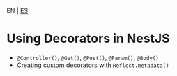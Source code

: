 <!-- MULTILANGUAJE MENU START -->
EN | [ES](https://lckpig.gitbook.io/es-practical-dev-handbook/typescript/decorators/decorators-nestjs)
<!-- MULTILANGUAJE MENU END -->

# Using Decorators in NestJS

- `@Controller()`, `@Get()`, `@Post()`, `@Param()`, `@Body()`
- Creating custom decorators with `Reflect.metadata()` 